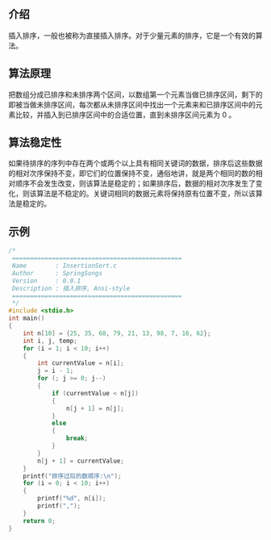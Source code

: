 ## 介绍
插入排序，一般也被称为直接插入排序。对于少量元素的排序，它是一个有效的算法。
## 算法原理
把数组分成已排序和未排序两个区间，以数组第一个元素当做已排序区间，剩下的即被当做未排序区间，每次都从未排序区间中找出一个元素来和已排序区间中的元素比较，并插入到已排序区间中的合适位置，直到未排序区间元素为 0 。
## 算法稳定性
如果待排序的序列中存在两个或两个以上具有相同关键词的数据，排序后这些数据的相对次序保持不变，即它们的位置保持不变，通俗地讲，就是两个相同的数的相对顺序不会发生改变，则该算法是稳定的；如果排序后，数据的相对次序发生了变化，则该算法是不稳定的。关键词相同的数据元素将保持原有位置不变，所以该算法是稳定的。
## 示例
```c
/*
 ===============================================
 Name        : InsertionSort.c
 Author      : SpringSongs
 Version     : 0.0.1
 Description : 插入排序, Ansi-style
 ===============================================
 */
#include <stdio.h>
int main()
{
    int n[10] = {25, 35, 68, 79, 21, 13, 98, 7, 16, 62};
    int i, j, temp;
    for (i = 1; i < 10; i++)
    {
        int currentValue = n[i];
        j = i - 1;
        for (; j >= 0; j--)
        {
            if (currentValue < n[j])
            {
                n[j + 1] = n[j];
            }
            else
            {
                break;
            }
        }
        n[j + 1] = currentValue;
    }
    printf("排序过后的数顺序:\n");
    for (i = 0; i < 10; i++)
    {
        printf("%d", n[i]);
        printf(",");
    }
    return 0;
}

```